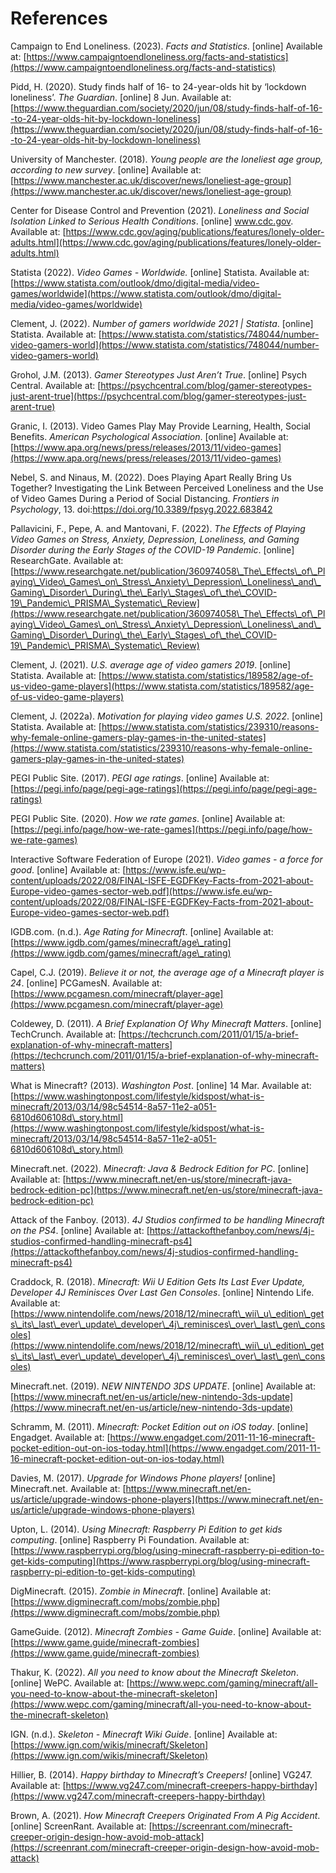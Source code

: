 # References

Campaign to End Loneliness. (2023). _Facts and Statistics_. \[online] Available at: [https://www.campaigntoendloneliness.org/facts-and-statistics](https://www.campaigntoendloneliness.org/facts-and-statistics)

Pidd, H. (2020). Study finds half of 16- to 24-year-olds hit by ‘lockdown loneliness’. _The Guardian_. \[online] 8 Jun. Available at: [https://www.theguardian.com/society/2020/jun/08/study-finds-half-of-16--to-24-year-olds-hit-by-lockdown-loneliness](https://www.theguardian.com/society/2020/jun/08/study-finds-half-of-16--to-24-year-olds-hit-by-lockdown-loneliness)

University of Manchester. (2018). _Young people are the loneliest age group, according to new survey_. \[online] Available at: [https://www.manchester.ac.uk/discover/news/loneliest-age-group](https://www.manchester.ac.uk/discover/news/loneliest-age-group)

Center for Disease Control and Prevention (2021). _Loneliness and Social Isolation Linked to Serious Health Conditions_. \[online] www.cdc.gov. Available at: [https://www.cdc.gov/aging/publications/features/lonely-older-adults.html](https://www.cdc.gov/aging/publications/features/lonely-older-adults.html)

Statista (2022). _Video Games - Worldwide._ \[online] Statista. Available at: [https://www.statista.com/outlook/dmo/digital-media/video-games/worldwide](https://www.statista.com/outlook/dmo/digital-media/video-games/worldwide)

Clement, J. (2022). _Number of gamers worldwide 2021 | Statista_. \[online] Statista. Available at: [https://www.statista.com/statistics/748044/number-video-gamers-world](https://www.statista.com/statistics/748044/number-video-gamers-world)

Grohol, J.M. (2013). _Gamer Stereotypes Just Aren’t True_. \[online] Psych Central. Available at: [https://psychcentral.com/blog/gamer-stereotypes-just-arent-true](https://psychcentral.com/blog/gamer-stereotypes-just-arent-true)

Granic, I. (2013). Video Games Play May Provide Learning, Health, Social Benefits. _American Psychological Association_. \[online] Available at: [https://www.apa.org/news/press/releases/2013/11/video-games](https://www.apa.org/news/press/releases/2013/11/video-games)

Nebel, S. and Ninaus, M. (2022). Does Playing Apart Really Bring Us Together? Investigating the Link Between Perceived Loneliness and the Use of Video Games During a Period of Social Distancing. _Frontiers in Psychology_, 13. doi:https://doi.org/10.3389/fpsyg.2022.683842

Pallavicini, F., Pepe, A. and Mantovani, F. (2022). _The Effects of Playing Video Games on Stress, Anxiety, Depression, Loneliness, and Gaming Disorder during the Early Stages of the COVID-19 Pandemic_. \[online] ResearchGate. Available at: [https://www.researchgate.net/publication/360974058\_The\_Effects\_of\_Playing\_Video\_Games\_on\_Stress\_Anxiety\_Depression\_Loneliness\_and\_Gaming\_Disorder\_During\_the\_Early\_Stages\_of\_the\_COVID-19\_Pandemic\_PRISMA\_Systematic\_Review](https://www.researchgate.net/publication/360974058\_The\_Effects\_of\_Playing\_Video\_Games\_on\_Stress\_Anxiety\_Depression\_Loneliness\_and\_Gaming\_Disorder\_During\_the\_Early\_Stages\_of\_the\_COVID-19\_Pandemic\_PRISMA\_Systematic\_Review)

Clement, J. (2021). _U.S. average age of video gamers 2019_. \[online] Statista. Available at: [https://www.statista.com/statistics/189582/age-of-us-video-game-players](https://www.statista.com/statistics/189582/age-of-us-video-game-players)

Clement, J. (2022a). _Motivation for playing video games U.S. 2022_. \[online] Statista. Available at: [https://www.statista.com/statistics/239310/reasons-why-female-online-gamers-play-games-in-the-united-states](https://www.statista.com/statistics/239310/reasons-why-female-online-gamers-play-games-in-the-united-states)

PEGI Public Site. (2017). _PEGI age ratings_. \[online] Available at: [https://pegi.info/page/pegi-age-ratings](https://pegi.info/page/pegi-age-ratings)

PEGI Public Site. (2020). _How we rate games_. \[online] Available at: [https://pegi.info/page/how-we-rate-games](https://pegi.info/page/how-we-rate-games)

Interactive Software Federation of Europe (2021). _Video games - a force for good_. \[online] Available at: [https://www.isfe.eu/wp-content/uploads/2022/08/FINAL-ISFE-EGDFKey-Facts-from-2021-about-Europe-video-games-sector-web.pdf](https://www.isfe.eu/wp-content/uploads/2022/08/FINAL-ISFE-EGDFKey-Facts-from-2021-about-Europe-video-games-sector-web.pdf)

IGDB.com. (n.d.). _Age Rating for Minecraft_. \[online] Available at: [https://www.igdb.com/games/minecraft/age\_rating](https://www.igdb.com/games/minecraft/age\_rating)

Capel, C.J. (2019). _Believe it or not, the average age of a Minecraft player is 24_. \[online] PCGamesN. Available at: [https://www.pcgamesn.com/minecraft/player-age](https://www.pcgamesn.com/minecraft/player-age)

Coldewey, D. (2011). _A Brief Explanation Of Why Minecraft Matters_. \[online] TechCrunch. Available at: [https://techcrunch.com/2011/01/15/a-brief-explanation-of-why-minecraft-matters](https://techcrunch.com/2011/01/15/a-brief-explanation-of-why-minecraft-matters)

What is Minecraft? (2013). _Washington Post_. \[online] 14 Mar. Available at: [https://www.washingtonpost.com/lifestyle/kidspost/what-is-minecraft/2013/03/14/98c54514-8a57-11e2-a051-6810d606108d\_story.html](https://www.washingtonpost.com/lifestyle/kidspost/what-is-minecraft/2013/03/14/98c54514-8a57-11e2-a051-6810d606108d\_story.html)

Minecraft.net. (2022). _Minecraft: Java & Bedrock Edition for PC_. \[online] Available at: [https://www.minecraft.net/en-us/store/minecraft-java-bedrock-edition-pc](https://www.minecraft.net/en-us/store/minecraft-java-bedrock-edition-pc)

Attack of the Fanboy. (2013). _4J Studios confirmed to be handling Minecraft on the PS4_. \[online] Available at: [https://attackofthefanboy.com/news/4j-studios-confirmed-handling-minecraft-ps4](https://attackofthefanboy.com/news/4j-studios-confirmed-handling-minecraft-ps4)

Craddock, R. (2018). _Minecraft: Wii U Edition Gets Its Last Ever Update, Developer 4J Reminisces Over Last Gen Consoles_. \[online] Nintendo Life. Available at: [https://www.nintendolife.com/news/2018/12/minecraft\_wii\_u\_edition\_gets\_its\_last\_ever\_update\_developer\_4j\_reminisces\_over\_last\_gen\_consoles](https://www.nintendolife.com/news/2018/12/minecraft\_wii\_u\_edition\_gets\_its\_last\_ever\_update\_developer\_4j\_reminisces\_over\_last\_gen\_consoles)

Minecraft.net. (2019). _NEW NINTENDO 3DS UPDATE_. \[online] Available at: [https://www.minecraft.net/en-us/article/new-nintendo-3ds-update](https://www.minecraft.net/en-us/article/new-nintendo-3ds-update)

Schramm, M. (2011). _Minecraft: Pocket Edition out on iOS today_. \[online] Engadget. Available at: [https://www.engadget.com/2011-11-16-minecraft-pocket-edition-out-on-ios-today.html](https://www.engadget.com/2011-11-16-minecraft-pocket-edition-out-on-ios-today.html)

Davies, M. (2017). _Upgrade for Windows Phone players!_ \[online] Minecraft.net. Available at: [https://www.minecraft.net/en-us/article/upgrade-windows-phone-players](https://www.minecraft.net/en-us/article/upgrade-windows-phone-players)

Upton, L. (2014). _Using Minecraft: Raspberry Pi Edition to get kids computing_. \[online] Raspberry Pi Foundation. Available at: [https://www.raspberrypi.org/blog/using-minecraft-raspberry-pi-edition-to-get-kids-computing](https://www.raspberrypi.org/blog/using-minecraft-raspberry-pi-edition-to-get-kids-computing)

DigMinecraft. (2015). _Zombie in Minecraft_. \[online] Available at: [https://www.digminecraft.com/mobs/zombie.php](https://www.digminecraft.com/mobs/zombie.php)

GameGuide. (2012). _Minecraft Zombies - Game Guide_. \[online] Available at: [https://www.game.guide/minecraft-zombies](https://www.game.guide/minecraft-zombies)

Thakur, K. (2022). _All you need to know about the Minecraft Skeleton_. \[online] WePC. Available at: [https://www.wepc.com/gaming/minecraft/all-you-need-to-know-about-the-minecraft-skeleton](https://www.wepc.com/gaming/minecraft/all-you-need-to-know-about-the-minecraft-skeleton)

IGN. (n.d.). _Skeleton - Minecraft Wiki Guide_. \[online] Available at: [https://www.ign.com/wikis/minecraft/Skeleton](https://www.ign.com/wikis/minecraft/Skeleton)

Hillier, B. (2014). _Happy birthday to Minecraft’s Creepers!_ \[online] VG247. Available at: [https://www.vg247.com/minecraft-creepers-happy-birthday](https://www.vg247.com/minecraft-creepers-happy-birthday)

Brown, A. (2021). _How Minecraft Creepers Originated From A Pig Accident_. \[online] ScreenRant. Available at: [https://screenrant.com/minecraft-creeper-origin-design-how-avoid-mob-attack](https://screenrant.com/minecraft-creeper-origin-design-how-avoid-mob-attack)
